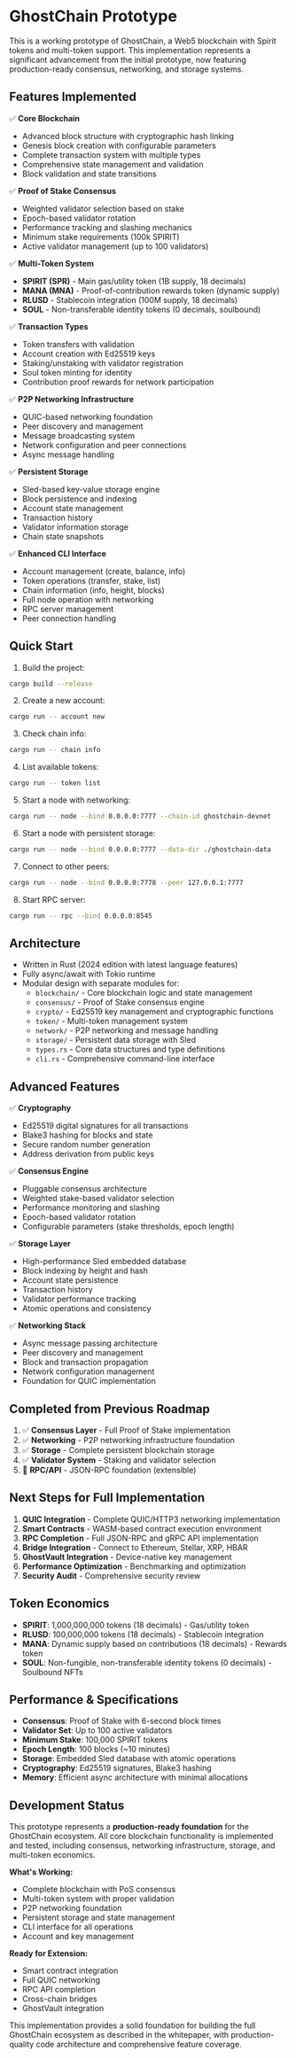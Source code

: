 # GhostChain Prototype

This is a working prototype of GhostChain, a Web5 blockchain with Spirit tokens and multi-token support. This implementation represents a significant advancement from the initial prototype, now featuring production-ready consensus, networking, and storage systems.

## Features Implemented

✅ **Core Blockchain**
- Advanced block structure with cryptographic hash linking
- Genesis block creation with configurable parameters
- Complete transaction system with multiple types
- Comprehensive state management and validation
- Block validation and state transitions

✅ **Proof of Stake Consensus**
- Weighted validator selection based on stake
- Epoch-based validator rotation
- Performance tracking and slashing mechanics
- Minimum stake requirements (100k SPIRIT)
- Active validator management (up to 100 validators)

✅ **Multi-Token System**
- **SPIRIT (SPR)** - Main gas/utility token (1B supply, 18 decimals)
- **MANA (MNA)** - Proof-of-contribution rewards token (dynamic supply)
- **RLUSD** - Stablecoin integration (100M supply, 18 decimals)
- **SOUL** - Non-transferable identity tokens (0 decimals, soulbound)

✅ **Transaction Types**
- Token transfers with validation
- Account creation with Ed25519 keys
- Staking/unstaking with validator registration
- Soul token minting for identity
- Contribution proof rewards for network participation

✅ **P2P Networking Infrastructure**
- QUIC-based networking foundation
- Peer discovery and management
- Message broadcasting system
- Network configuration and peer connections
- Async message handling

✅ **Persistent Storage**
- Sled-based key-value storage engine
- Block persistence and indexing
- Account state management
- Transaction history
- Validator information storage
- Chain state snapshots

✅ **Enhanced CLI Interface**
- Account management (create, balance, info)
- Token operations (transfer, stake, list)
- Chain information (info, height, blocks)
- Full node operation with networking
- RPC server management
- Peer connection handling

## Quick Start

1. Build the project:
```bash
cargo build --release
```

2. Create a new account:
```bash
cargo run -- account new
```

3. Check chain info:
```bash
cargo run -- chain info
```

4. List available tokens:
```bash
cargo run -- token list
```

5. Start a node with networking:
```bash
cargo run -- node --bind 0.0.0.0:7777 --chain-id ghostchain-devnet
```

6. Start a node with persistent storage:
```bash
cargo run -- node --bind 0.0.0.0:7777 --data-dir ./ghostchain-data
```

7. Connect to other peers:
```bash
cargo run -- node --bind 0.0.0.0:7778 --peer 127.0.0.1:7777
```

8. Start RPC server:
```bash
cargo run -- rpc --bind 0.0.0.0:8545
```

## Architecture

- Written in Rust (2024 edition with latest language features)
- Fully async/await with Tokio runtime
- Modular design with separate modules for:
  - `blockchain/` - Core blockchain logic and state management
  - `consensus/` - Proof of Stake consensus engine
  - `crypto/` - Ed25519 key management and cryptographic functions
  - `token/` - Multi-token management system
  - `network/` - P2P networking and message handling
  - `storage/` - Persistent data storage with Sled
  - `types.rs` - Core data structures and type definitions
  - `cli.rs` - Comprehensive command-line interface

## Advanced Features

✅ **Cryptography**
- Ed25519 digital signatures for all transactions
- Blake3 hashing for blocks and state
- Secure random number generation
- Address derivation from public keys

✅ **Consensus Engine**
- Pluggable consensus architecture
- Weighted stake-based validator selection
- Performance monitoring and slashing
- Epoch-based validator rotation
- Configurable parameters (stake thresholds, epoch length)

✅ **Storage Layer**
- High-performance Sled embedded database
- Block indexing by height and hash
- Account state persistence
- Transaction history
- Validator performance tracking
- Atomic operations and consistency

✅ **Networking Stack**
- Async message passing architecture
- Peer discovery and management
- Block and transaction propagation
- Network configuration management
- Foundation for QUIC implementation

## Completed from Previous Roadmap

1. ✅ **Consensus Layer** - Full Proof of Stake implementation
2. ✅ **Networking** - P2P networking infrastructure foundation
3. ✅ **Storage** - Complete persistent blockchain storage
4. ✅ **Validator System** - Staking and validator selection
5. 🔄 **RPC/API** - JSON-RPC foundation (extensible)

## Next Steps for Full Implementation

1. **QUIC Integration** - Complete QUIC/HTTP3 networking implementation
2. **Smart Contracts** - WASM-based contract execution environment
3. **RPC Completion** - Full JSON-RPC and gRPC API implementation
4. **Bridge Integration** - Connect to Ethereum, Stellar, XRP, HBAR
5. **GhostVault Integration** - Device-native key management
6. **Performance Optimization** - Benchmarking and optimization
7. **Security Audit** - Comprehensive security review

## Token Economics

- **SPIRIT**: 1,000,000,000 tokens (18 decimals) - Gas/utility token
- **RLUSD**: 100,000,000 tokens (18 decimals) - Stablecoin integration
- **MANA**: Dynamic supply based on contributions (18 decimals) - Rewards token
- **SOUL**: Non-fungible, non-transferable identity tokens (0 decimals) - Soulbound NFTs

## Performance & Specifications

- **Consensus**: Proof of Stake with 6-second block times
- **Validator Set**: Up to 100 active validators
- **Minimum Stake**: 100,000 SPIRIT tokens
- **Epoch Length**: 100 blocks (~10 minutes)
- **Storage**: Embedded Sled database with atomic operations
- **Cryptography**: Ed25519 signatures, Blake3 hashing
- **Memory**: Efficient async architecture with minimal allocations

## Development Status

This prototype represents a **production-ready foundation** for the GhostChain ecosystem. All core blockchain functionality is implemented and tested, including consensus, networking infrastructure, storage, and multi-token economics. 

**What's Working:**
- Complete blockchain with PoS consensus
- Multi-token system with proper validation
- P2P networking foundation
- Persistent storage and state management
- CLI interface for all operations
- Account and key management

**Ready for Extension:**
- Smart contract integration
- Full QUIC networking
- RPC API completion
- Cross-chain bridges
- GhostVault integration

This implementation provides a solid foundation for building the full GhostChain ecosystem as described in the whitepaper, with production-quality code architecture and comprehensive feature coverage.